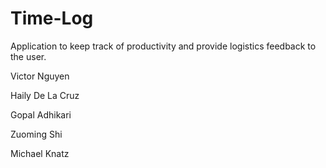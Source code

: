Time-Log
========

Application to keep track of productivity and provide logistics feedback to the user.

Victor Nguyen

Haily De La Cruz

Gopal Adhikari

Zuoming Shi

Michael Knatz
